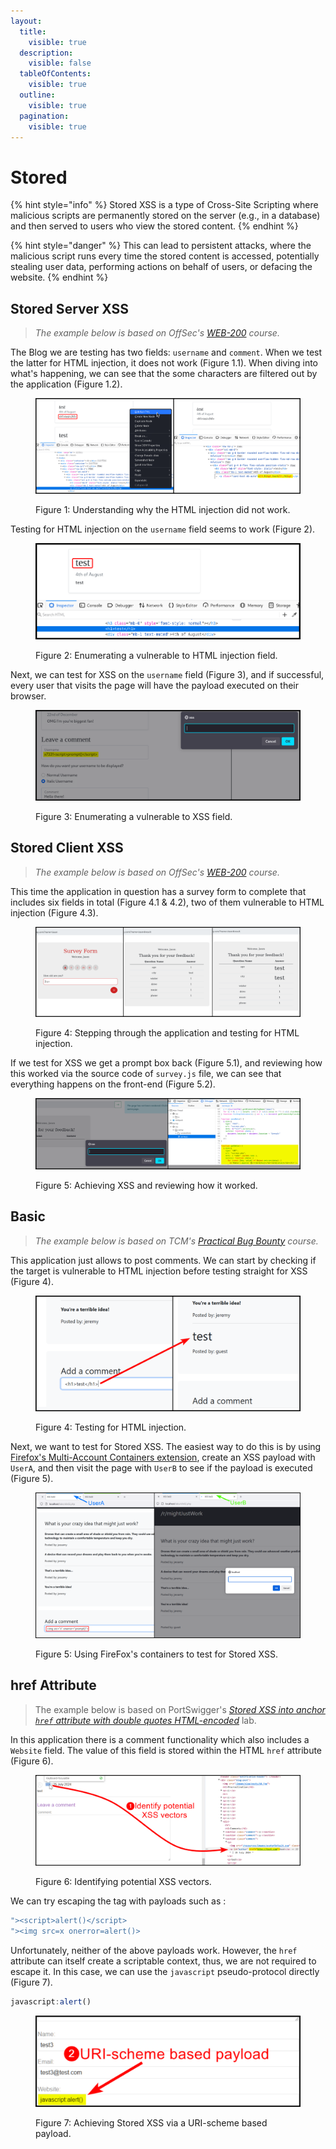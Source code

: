 ```yaml
---
layout:
  title:
    visible: true
  description:
    visible: false
  tableOfContents:
    visible: true
  outline:
    visible: true
  pagination:
    visible: true
---
```


# Stored

{% hint style="info" %}
Stored XSS is a type of Cross-Site Scripting where malicious scripts are permanently stored on the server (e.g., in a database) and then served to users who view the stored content.
{% endhint %}

{% hint style="danger" %}
This can lead to persistent attacks, where the malicious script runs every time the stored content is accessed, potentially stealing user data, performing actions on behalf of users, or defacing the website.
{% endhint %}

## Stored Server XSS

> _The example below is based on OffSec's_ [_WEB-200_](https://www.offsec.com/courses/web-200/) _course._

The Blog we are testing has two fields: `username` and `comment`. When we test the latter for HTML injection, it does not work (Figure 1.1). When diving into what's happening, we can see that the some characters are filtered out by the application (Figure 1.2).

<figure><img src="../../../../.gitbook/assets/web_xss_stored_server_1.png" alt=""><figcaption><p>Figure 1: Understanding why the HTML injection did not work.</p></figcaption></figure>

Testing for HTML injection on the `username` field seems to work (Figure 2).

<figure><img src="../../../../.gitbook/assets/web_xss_stored_server_2.png" alt=""><figcaption><p>Figure 2: Enumerating a vulnerable to HTML injection field.</p></figcaption></figure>

Next, we can test for XSS on the `username` field (Figure 3), and if successful, every user that visits the page will have the payload executed on their browser.

<figure><img src="../../../../.gitbook/assets/web_xss_stored_server_3.png" alt=""><figcaption><p>Figure 3: Enumerating a vulnerable to XSS field.</p></figcaption></figure>

## Stored Client XSS

> _The example below is based on OffSec's_ [_WEB-200_](https://www.offsec.com/courses/web-200/) _course._

This time the application in question has a survey form to complete that includes six fields in total (Figure 4.1 & 4.2), two of them vulnerable to HTML injection (Figure 4.3).&#x20;

<figure><img src="../../../../.gitbook/assets/web_xss_stored_client_1.png" alt=""><figcaption><p>Figure 4: Stepping through the application and testing for HTML injection.</p></figcaption></figure>

If we test for XSS we get a prompt box back (Figure 5.1), and reviewing how this worked via the source code of `survey.js` file, we can see that everything happens on the front-end (Figure 5.2).

<figure><img src="../../../../.gitbook/assets/web_xss_stored_client_2.png" alt=""><figcaption><p>Figure 5: Achieving XSS and reviewing how it worked.</p></figcaption></figure>

## Basic

> _The example below is based on TCM's_ [_Practical Bug Bounty_](https://academy.tcm-sec.com/p/practical-bug-bounty) _course._

This application just allows to post comments. We can start by checking if the target is vulnerable to HTML injection before testing straight for XSS (Figure 4).

<figure><img src="../../../../.gitbook/assets/web_xss_stored_basic_1.png" alt=""><figcaption><p>Figure 4: Testing for HTML injection.</p></figcaption></figure>

Next, we want to test for Stored XSS. The easiest way to do this is by using [Firefox's Multi-Account Containers extension](../../authorization/automated-a-b-testing.md#multi-account-containers), create an XSS payload with `UserA`, and then visit the page with `UserB` to see if the payload is executed (Figure 5).

<figure><img src="../../../../.gitbook/assets/web_xss_stored_basic_2.png" alt=""><figcaption><p>Figure 5: Using FireFox's containers to test for Stored XSS.</p></figcaption></figure>

## href Attribute

> The example below is based on PortSwigger's [_Stored XSS into anchor `href` attribute with double quotes HTML-encoded_](https://portswigger.net/web-security/cross-site-scripting/contexts/lab-href-attribute-double-quotes-html-encoded) lab.

In this application there is a comment functionality which also includes a `Website` field. The value of this field is stored within the HTML `href` attribute (Figure 6).

<figure><img src="../../../../.gitbook/assets/web_xss_stored_1.png" alt=""><figcaption><p>Figure 6: Identifying potential XSS vectors.</p></figcaption></figure>

We can try escaping the tag with payloads such as :

```javascript
"><script>alert()</script>
"><img src=x onerror=alert()>
```

Unfortunately, neither of the above payloads work. However, the `href` attribute can itself create a scriptable context, thus, we are not required to escape it. In this case, we can use the `javascript` pseudo-protocol directly (Figure 7).

```javascript
javascript:alert()
```

<figure><img src="../../../../.gitbook/assets/web_xss_stored_2.png" alt="" width="563"><figcaption><p>Figure 7: Achieving Stored XSS via a URI-scheme based payload.</p></figcaption></figure>
